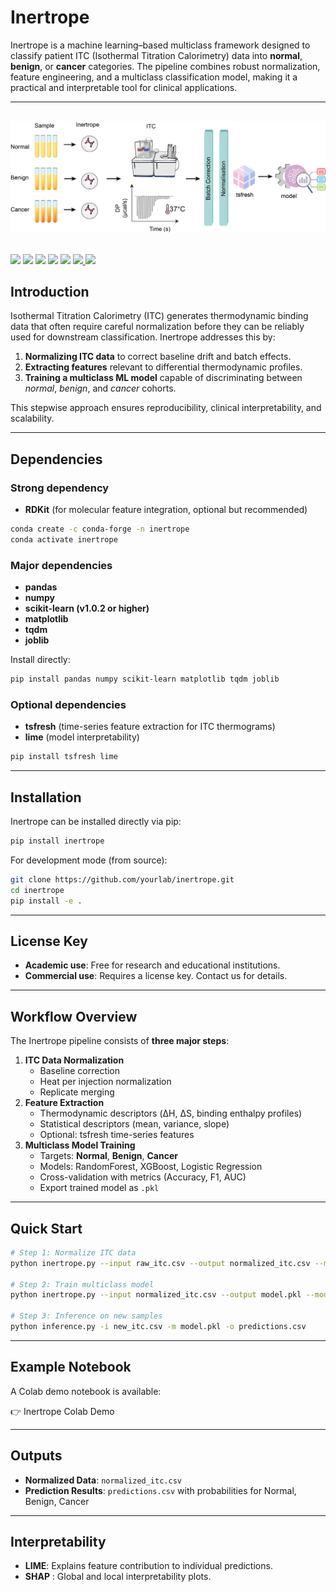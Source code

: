 

# Inertrope

Inertrope is a machine learning–based multiclass framework designed to classify patient ITC (Isothermal Titration Calorimetry) data into **normal**, **benign**, or **cancer** categories. The pipeline combines robust normalization, feature engineering, and a multiclass classification model, making it a practical and interpretable tool for clinical applications.

---


<br>
<div align="center">
<img src="images/inertrope.png" alt="Inertrope" ></div>
<br>

<div align="left">

<div align="left">

<p>
  <img src="https://img.shields.io/badge/License-MIT-blue.svg">
  <img src="https://img.shields.io/badge/docs-passing-green">
  <img src="https://img.shields.io/badge/python-3.9-blue">
  <img src="https://img.shields.io/badge/pypi-v0.1.6-orange">
  <img src="https://img.shields.io/conda/vn/conda-forge/YOUR_PACKAGE">
  <a href="https://colab.research.google.com/github/YOUR_USERNAME/YOUR_REPO/blob/main/notebook.ipynb">
    <img src="https://colab.research.google.com/assets/colab-badge.svg">
  </a>
  <a href="https://github.com/YOUR_USERNAME/YOUR_REPO">
    <img src="https://img.shields.io/badge/Code-Source-black">
  </a>
</p>

</div>


## Introduction

Isothermal Titration Calorimetry (ITC) generates thermodynamic binding data that often require careful normalization before they can be reliably used for downstream classification. Inertrope addresses this by:

1. **Normalizing ITC data** to correct baseline drift and batch effects.
2. **Extracting features** relevant to differential thermodynamic profiles.
3. **Training a multiclass ML model** capable of discriminating between *normal*, *benign*, and *cancer* cohorts.

This stepwise approach ensures reproducibility, clinical interpretability, and scalability.

---

## Dependencies

### Strong dependency

- **RDKit** (for molecular feature integration, optional but recommended)

```bash
conda create -c conda-forge -n inertrope
conda activate inertrope

```

### Major dependencies

- **pandas**
- **numpy**
- **scikit-learn (v1.0.2 or higher)**
- **matplotlib**
- **tqdm**
- **joblib**

Install directly:

```bash
pip install pandas numpy scikit-learn matplotlib tqdm joblib

```

### Optional dependencies

- **tsfresh** (time-series feature extraction for ITC thermograms)
- **lime** (model interpretability)

```bash
pip install tsfresh lime

```

---

## Installation

Inertrope can be installed directly via pip:

```bash
pip install inertrope

```

For development mode (from source):

```bash
git clone https://github.com/yourlab/inertrope.git
cd inertrope
pip install -e .

```

---

## License Key

- **Academic use**: Free for research and educational institutions.
- **Commercial use**: Requires a license key. Contact us for details.

---

## Workflow Overview

The Inertrope pipeline consists of **three major steps**:

1. **ITC Data Normalization**
    - Baseline correction
    - Heat per injection normalization
    - Replicate merging
2. **Feature Extraction**
    - Thermodynamic descriptors (ΔH, ΔS, binding enthalpy profiles)
    - Statistical descriptors (mean, variance, slope)
    - Optional: tsfresh time-series features
3. **Multiclass Model Training**
    - Targets: **Normal**, **Benign**, **Cancer**
    - Models: RandomForest, XGBoost, Logistic Regression
    - Cross-validation with metrics (Accuracy, F1, AUC)
    - Export trained model as `.pkl`

---

## Quick Start

```bash
# Step 1: Normalize ITC data
python inertrope.py --input raw_itc.csv --output normalized_itc.csv --mode normalize

# Step 2: Train multiclass model
python inertrope.py --input normalized_itc.csv --output model.pkl --mode train

# Step 3: Inference on new samples
python inference.py -i new_itc.csv -m model.pkl -o predictions.csv

```

---

## Example Notebook

A Colab demo notebook is available:

👉 Inertrope Colab Demo 

---

## Outputs

- **Normalized Data**: `normalized_itc.csv`
- **Prediction Results**: `predictions.csv` with probabilities for Normal, Benign, Cancer

---

## Interpretability

- **LIME**: Explains feature contribution to individual predictions.
- **SHAP** : Global and local interpretability plots.
